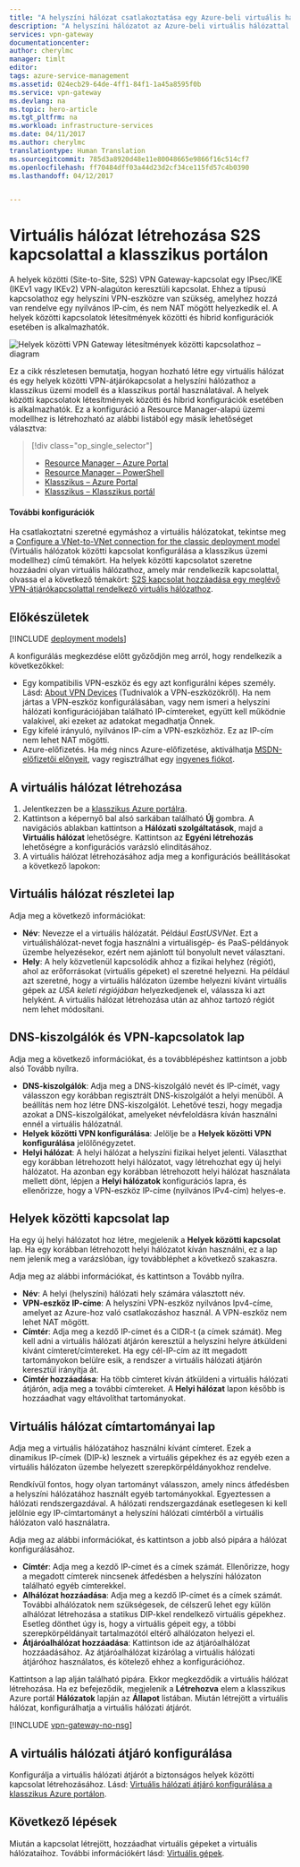 ```yaml
---
title: "A helyszíni hálózat csatlakoztatása egy Azure-beli virtuális hálózathoz: Helyek közötti VPN: Klasszikus portál | Microsoft Docs"
description: "A helyszíni hálózatot az Azure-beli virtuális hálózattal a nyilvános interneten keresztül összekötő IPsec-kapcsolat létrehozásának lépései. Ezen lépéseket követve létrehozhat egy létesítmények és helyek közötti VPN Gateway kapcsolatot a klasszikus portál és a klasszikus üzemi modell segítségével."
services: vpn-gateway
documentationcenter: 
author: cherylmc
manager: timlt
editor: 
tags: azure-service-management
ms.assetid: 024ecb29-64de-4ff1-84f1-1a45a8595f0b
ms.service: vpn-gateway
ms.devlang: na
ms.topic: hero-article
ms.tgt_pltfrm: na
ms.workload: infrastructure-services
ms.date: 04/11/2017
ms.author: cherylmc
translationtype: Human Translation
ms.sourcegitcommit: 785d3a8920d48e11e80048665e9866f16c514cf7
ms.openlocfilehash: ff70484dff03a44d23d2cf34ce115fd57c4b0390
ms.lasthandoff: 04/12/2017


---
```

# <a name="create-a-vnet-with-a-site-to-site-connection-using-the-classic-portal"></a>Virtuális hálózat létrehozása S2S kapcsolattal a klasszikus portálon

A helyek közötti (Site-to-Site, S2S) VPN Gateway-kapcsolat egy IPsec/IKE (IKEv1 vagy IKEv2) VPN-alagúton keresztüli kapcsolat. Ehhez a típusú kapcsolathoz egy helyszíni VPN-eszközre van szükség, amelyhez hozzá van rendelve egy nyilvános IP-cím, és nem NAT mögött helyezkedik el. A helyek közötti kapcsolatok létesítmények közötti és hibrid konfigurációk esetében is alkalmazhatók.

![Helyek közötti VPN Gateway létesítmények közötti kapcsolathoz – diagram](./media/vpn-gateway-site-to-site-create/site-to-site-connection-diagram.png)

Ez a cikk részletesen bemutatja, hogyan hozható létre egy virtuális hálózat és egy helyek közötti VPN-átjárókapcsolat a helyszíni hálózathoz a klasszikus üzemi modell és a klasszikus portál használatával. A helyek közötti kapcsolatok létesítmények közötti és hibrid konfigurációk esetében is alkalmazhatók. Ez a konfiguráció a Resource Manager-alapú üzemi modellhez is létrehozható az alábbi listából egy másik lehetőséget választva:

> [!div class="op_single_selector"]
> * [Resource Manager – Azure Portal](vpn-gateway-howto-site-to-site-resource-manager-portal.md)
> * [Resource Manager – PowerShell](vpn-gateway-create-site-to-site-rm-powershell.md)
> * [Klasszikus – Azure Portal](vpn-gateway-howto-site-to-site-classic-portal.md)
> * [Klasszikus – Klasszikus portál](vpn-gateway-site-to-site-create.md)
>
>

#### <a name="additional-configurations"></a>További konfigurációk
Ha csatlakoztatni szeretné egymáshoz a virtuális hálózatokat, tekintse meg a [Configure a VNet-to-VNet connection for the classic deployment model](virtual-networks-configure-vnet-to-vnet-connection.md) (Virtuális hálózatok közötti kapcsolat konfigurálása a klasszikus üzemi modellhez) című témakört. Ha helyek közötti kapcsolatot szeretne hozzáadni olyan virtuális hálózathoz, amely már rendelkezik kapcsolattal, olvassa el a következő témakört: [S2S kapcsolat hozzáadása egy meglévő VPN-átjárókapcsolattal rendelkező virtuális hálózathoz](vpn-gateway-multi-site.md).

## <a name="before-you-begin"></a>Előkészületek

[!INCLUDE [deployment models](../../includes/vpn-gateway-deployment-models-include.md)]

A konfigurálás megkezdése előtt győződjön meg arról, hogy rendelkezik a következőkkel:

* Egy kompatibilis VPN-eszköz és egy azt konfigurálni képes személy. Lásd: [About VPN Devices](vpn-gateway-about-vpn-devices.md) (Tudnivalók a VPN-eszközökről). Ha nem jártas a VPN-eszköz konfigurálásában, vagy nem ismeri a helyszíni hálózati konfigurációjában található IP-címtereket, együtt kell működnie valakivel, aki ezeket az adatokat megadhatja Önnek.
* Egy kifelé irányuló, nyilvános IP-cím a VPN-eszközhöz. Ez az IP-cím nem lehet NAT mögötti.
* Azure-előfizetés. Ha még nincs Azure-előfizetése, aktiválhatja [MSDN-előfizetői előnyeit](https://azure.microsoft.com/pricing/member-offers/msdn-benefits-details), vagy regisztrálhat egy [ingyenes fiókot](https://azure.microsoft.com/pricing/free-trial).

## <a name="CreateVNet"></a>A virtuális hálózat létrehozása
1. Jelentkezzen be a [klasszikus Azure portálra](https://manage.windowsazure.com/).
2. Kattintson a képernyő bal alsó sarkában található **Új** gombra. A navigációs ablakban kattintson a **Hálózati szolgáltatások**, majd a **Virtuális hálózat** lehetőségre. Kattintson az **Egyéni létrehozás** lehetőségre a konfigurációs varázsló elindításához.
3. A virtuális hálózat létrehozásához adja meg a konfigurációs beállításokat a következő lapokon:

## <a name="Details"></a>Virtuális hálózat részletei lap
Adja meg a következő információkat:

* **Név**: Nevezze el a virtuális hálózatát. Például *EastUSVNet*. Ezt a virtuálishálózat-nevet fogja használni a virtuálisgép- és PaaS-példányok üzembe helyezésekor, ezért nem ajánlott túl bonyolult nevet választani.
* **Hely**: A hely közvetlenül kapcsolódik ahhoz a fizikai helyhez (régiót), ahol az erőforrásokat (virtuális gépeket) el szeretné helyezni. Ha például azt szeretné, hogy a virtuális hálózaton üzembe helyezni kívánt virtuális gépek az *USA keleti régiójában* helyezkedjenek el, válassza ki azt helyként. A virtuális hálózat létrehozása után az ahhoz tartozó régiót nem lehet módosítani.

## <a name="DNS"></a>DNS-kiszolgálók és VPN-kapcsolatok lap
Adja meg a következő információkat, és a továbblépéshez kattintson a jobb alsó Tovább nyílra.

* **DNS-kiszolgálók**: Adja meg a DNS-kiszolgáló nevét és IP-címét, vagy válasszon egy korábban regisztrált DNS-kiszolgálót a helyi menüből. A beállítás nem hoz létre DNS-kiszolgálót. Lehetővé teszi, hogy megadja azokat a DNS-kiszolgálókat, amelyeket névfeloldásra kíván használni ennél a virtuális hálózatnál.
* **Helyek közötti VPN konfigurálása**: Jelölje be a **Helyek közötti VPN konfigurálása** jelölőnégyzetet.
* **Helyi hálózat**: A helyi hálózat a helyszíni fizikai helyet jelenti. Választhat egy korábban létrehozott helyi hálózatot, vagy létrehozhat egy új helyi hálózatot. Ha azonban egy korábban létrehozott helyi hálózat használata mellett dönt, lépjen a **Helyi hálózatok** konfigurációs lapra, és ellenőrizze, hogy a VPN-eszköz IP-címe (nyilvános IPv4-cím) helyes-e.

## <a name="Connectivity"></a>Helyek közötti kapcsolat lap
Ha egy új helyi hálózatot hoz létre, megjelenik a **Helyek közötti kapcsolat** lap. Ha egy korábban létrehozott helyi hálózatot kíván használni, ez a lap nem jelenik meg a varázslóban, így továbbléphet a következő szakaszra.

Adja meg az alábbi információkat, és kattintson a Tovább nyílra.

* **Név**: A helyi (helyszíni) hálózati hely számára választott név.
* **VPN-eszköz IP-címe**: A helyszíni VPN-eszköz nyilvános Ipv4-címe, amelyet az Azure-hoz való csatlakozáshoz használ. A VPN-eszköz nem lehet NAT mögött.
* **Címtér**: Adja meg a kezdő IP-címet és a CIDR-t (a címek számát). Meg kell adni a virtuális hálózati átjárón keresztül a helyszíni helyre átküldeni kívánt címteret/címtereket. Ha egy cél-IP-cím az itt megadott tartományokon belülre esik, a rendszer a virtuális hálózati átjárón keresztül irányítja át.
* **Címtér hozzáadása**: Ha több címteret kíván átküldeni a virtuális hálózati átjárón, adja meg a további címtereket. A **Helyi hálózat** lapon később is hozzáadhat vagy eltávolíthat tartományokat.

## <a name="Address"></a>Virtuális hálózat címtartományai lap
Adja meg a virtuális hálózatához használni kívánt címteret. Ezek a dinamikus IP-címek (DIP-k) lesznek a virtuális gépekhez és az egyéb ezen a virtuális hálózaton üzembe helyezett szerepkörpéldányokhoz rendelve.

Rendkívül fontos, hogy olyan tartományt válasszon, amely nincs átfedésben a helyszíni hálózatához használt egyéb tartományokkal. Egyeztessen a hálózati rendszergazdával. A hálózati rendszergazdának esetlegesen ki kell jelölnie egy IP-címtartományt a helyszíni hálózati címtérből a virtuális hálózaton való használatra.

Adja meg az alábbi információkat, és kattintson a jobb alsó pipára a hálózat konfigurálásához.

* **Címtér**: Adja meg a kezdő IP-címet és a címek számát. Ellenőrizze, hogy a megadott címterek nincsenek átfedésben a helyszíni hálózaton található egyéb címterekkel.
* **Alhálózat hozzáadása**: Adja meg a kezdő IP-címet és a címek számát. További alhálózatok nem szükségesek, de célszerű lehet egy külön alhálózat létrehozása a statikus DIP-kkel rendelkező virtuális gépekhez. Esetleg dönthet úgy is, hogy a virtuális gépeit egy, a többi szerepkörpéldányait tartalmazótól eltérő alhálózaton helyezi el.
* **Átjáróalhálózat hozzáadása**: Kattintson ide az átjáróalhálózat hozzáadásához. Az átjáróalhálózat kizárólag a virtuális hálózati átjáróhoz használatos, és kötelező ehhez a konfigurációhoz.

Kattintson a lap alján található pipára. Ekkor megkezdődik a virtuális hálózat létrehozása. Ha ez befejeződik, megjelenik a **Létrehozva** elem a klasszikus Azure portál **Hálózatok** lapján az **Állapot** listában. Miután létrejött a virtuális hálózat, konfigurálhatja a virtuális hálózati átjárót.

[!INCLUDE [vpn-gateway-no-nsg](../../includes/vpn-gateway-no-nsg-include.md)]

## <a name="VNetGateway"></a>A virtuális hálózati átjáró konfigurálása
Konfigurálja a virtuális hálózati átjárót a biztonságos helyek közötti kapcsolat létrehozásához. Lásd: [Virtuális hálózati átjáró konfigurálása a klasszikus Azure portálon](vpn-gateway-configure-vpn-gateway-mp.md).

## <a name="next-steps"></a>Következő lépések
 Miután a kapcsolat létrejött, hozzáadhat virtuális gépeket a virtuális hálózataihoz. További információkért lásd: [Virtuális gépek](https://docs.microsoft.com/azure/#pivot=services&panel=Compute).


